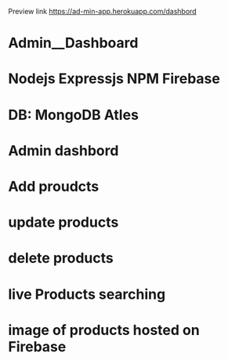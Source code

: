 Preview link 
https://ad-min-app.herokuapp.com/dashbord

# Admin__Dashboard
# Nodejs Expressjs NPM Firebase
# DB: MongoDB Atles
# Admin dashbord
# Add proudcts
# update products
# delete products
# live Products searching
# image of products hosted on Firebase

